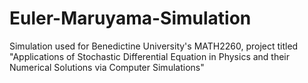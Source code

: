 # Euler-Maruyama-Simulation

Simulation used for Benedictine University's MATH2260, project titled "Applications of Stochastic Differential Equation in Physics and their Numerical Solutions via Computer Simulations"
